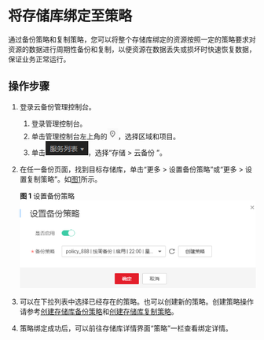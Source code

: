 # 将存储库绑定至策略<a name="cbr_03_0029"></a>

通过备份策略和复制策略，您可以将整个存储库绑定的资源按照一定的策略要求对资源的数据进行周期性备份和复制，以便资源在数据丢失或损坏时快速恢复数据，保证业务正常运行。

## 操作步骤<a name="section16983955204515"></a>

1.  登录云备份管理控制台。
    1.  登录管理控制台。
    2.  单击管理控制台左上角的![](figures/icon-region.png)，选择区域和项目。
    3.  单击![](figures/icon-list.png)，选择“存储 \> 云备份 ”。

2.  在任一备份页面，找到目标存储库，单击“更多 \> 设置备份策略”或“更多 \> 设置复制策略”。如[图1](#fig717561410338)所示。

    **图 1**  设置备份策略<a name="fig717561410338"></a>  
    ![](figures/设置备份策略.png "设置备份策略")

3.  可以在下拉列表中选择已经存在的策略。也可以创建新的策略。创建策略操作请参考[创建存储库备份策略](创建存储库备份策略.md)和[创建存储库复制策略](创建存储库复制策略.md)。
4.  策略绑定成功后，可以前往存储库详情界面“策略”一栏查看绑定详情。

